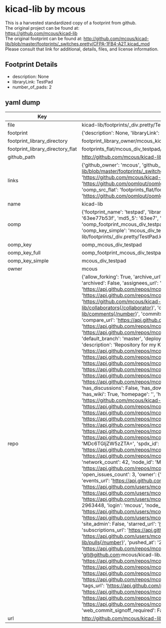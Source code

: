 # kicad-lib by mcous  
This is a harvested standardized copy of a footprint from github.  
The original project can be found at:  
https://github.com/mcous/kicad-lib  
The original footprint can be found at:
http://github.com/mcous/kicad-lib/blob/master/footprints/_switches.pretty/CFPA-1FB4-A2T.kicad_mod
Please consult that link for additional, details, files, and license information.  
## Footprint Details
* description: None  
* libraryLink: TestPad  
* number_of_pads: 2  
## yaml dump  
| Key | Value |  
| --- | --- |  
| file | kicad-lib/footprints/_div.pretty/TestPad.kicad_mod |  
| footprint | {'description': None, 'libraryLink': 'TestPad', 'number_of_pads': 2} |  
| footprint_library_directory | footprint_library_owner/mcous_kicad-lib |  
| footprint_library_directory_flat | footprints_flat/mcous_div_testpad/working |  
| github_path | http://github.com/mcous/kicad-lib/blob/master/footprints/_div.pretty/TestPad.kicad_mod |  
| links | {'github_owner': 'mcous', 'github_repo_name': 'kicad-lib', 'github_src': 'http://github.com/mcous/kicad-lib/blob/master/footprints/_switches.pretty/CFPA-1FB4-A2T.kicad_mod', 'github_src_repo': 'https://github.com/mcous/kicad-lib', 'oomp_bot': 'footprints/mcous_div_testpad/working', 'oomp_bot_github': 'https://github.com/oomlout/oomlout_oomp_footprint_bot/tree/main/footprints/mcous_div_testpad/working', 'oomp_src_flat': 'footprints_flat/footprints_flat/mcous_div_testpad/working', 'oomp_src_flat_github': 'https://github.com/oomlout/oomlout_oomp_footprint_src/tree/main/footprints_flat/mcous_div_testpad/working'} |  
| name | kicad-lib |  
| oomp | {'footprint_name': 'testpad', 'library_name': '_div', 'md5': '63ee77b53fb5dc9d0aa38fda81607413', 'md5_10': '63ee77b53f', 'md5_5': '63ee7', 'md5_6': '63ee77', 'oomp_key': 'oomp_mcous_div_testpad', 'oomp_key_extra': 'oomp_footprint_mcous_div_testpad', 'oomp_key_full': 'oomp_footprint_mcous_div_testpad_63ee77', 'oomp_key_simple': 'mcous_div_testpad', 'original_filename': 'kicad-lib/footprints/_div.pretty/TestPad.kicad_mod', 'owner_name': 'mcous'} |  
| oomp_key | oomp_mcous_div_testpad |  
| oomp_key_full | oomp_footprint_mcous_div_testpad |  
| oomp_key_simple | mcous_div_testpad |  
| owner | mcous |  
| repo | {'allow_forking': True, 'archive_url': 'https://api.github.com/repos/mcous/kicad-lib/{archive_format}{/ref}', 'archived': False, 'assignees_url': 'https://api.github.com/repos/mcous/kicad-lib/assignees{/user}', 'blobs_url': 'https://api.github.com/repos/mcous/kicad-lib/git/blobs{/sha}', 'branches_url': 'https://api.github.com/repos/mcous/kicad-lib/branches{/branch}', 'clone_url': 'https://github.com/mcous/kicad-lib.git', 'collaborators_url': 'https://api.github.com/repos/mcous/kicad-lib/collaborators{/collaborator}', 'comments_url': 'https://api.github.com/repos/mcous/kicad-lib/comments{/number}', 'commits_url': 'https://api.github.com/repos/mcous/kicad-lib/commits{/sha}', 'compare_url': 'https://api.github.com/repos/mcous/kicad-lib/compare/{base}...{head}', 'contents_url': 'https://api.github.com/repos/mcous/kicad-lib/contents/{+path}', 'contributors_url': 'https://api.github.com/repos/mcous/kicad-lib/contributors', 'created_at': '2013-05-04T20:31:34Z', 'default_branch': 'master', 'deployments_url': 'https://api.github.com/repos/mcous/kicad-lib/deployments', 'description': 'Repository for my KiCad components and footprints', 'disabled': False, 'downloads_url': 'https://api.github.com/repos/mcous/kicad-lib/downloads', 'events_url': 'https://api.github.com/repos/mcous/kicad-lib/events', 'fork': False, 'forks': 42, 'forks_count': 42, 'forks_url': 'https://api.github.com/repos/mcous/kicad-lib/forks', 'full_name': 'mcous/kicad-lib', 'git_commits_url': 'https://api.github.com/repos/mcous/kicad-lib/git/commits{/sha}', 'git_refs_url': 'https://api.github.com/repos/mcous/kicad-lib/git/refs{/sha}', 'git_tags_url': 'https://api.github.com/repos/mcous/kicad-lib/git/tags{/sha}', 'git_url': 'git://github.com/mcous/kicad-lib.git', 'has_discussions': False, 'has_downloads': True, 'has_issues': True, 'has_pages': False, 'has_projects': True, 'has_wiki': True, 'homepage': '', 'hooks_url': 'https://api.github.com/repos/mcous/kicad-lib/hooks', 'html_url': 'https://github.com/mcous/kicad-lib', 'id': 9859888, 'is_template': False, 'issue_comment_url': 'https://api.github.com/repos/mcous/kicad-lib/issues/comments{/number}', 'issue_events_url': 'https://api.github.com/repos/mcous/kicad-lib/issues/events{/number}', 'issues_url': 'https://api.github.com/repos/mcous/kicad-lib/issues{/number}', 'keys_url': 'https://api.github.com/repos/mcous/kicad-lib/keys{/key_id}', 'labels_url': 'https://api.github.com/repos/mcous/kicad-lib/labels{/name}', 'language': 'Shell', 'languages_url': 'https://api.github.com/repos/mcous/kicad-lib/languages', 'license': {'key': 'other', 'name': 'Other', 'node_id': 'MDc6TGljZW5zZTA=', 'spdx_id': 'NOASSERTION', 'url': None}, 'merges_url': 'https://api.github.com/repos/mcous/kicad-lib/merges', 'milestones_url': 'https://api.github.com/repos/mcous/kicad-lib/milestones{/number}', 'mirror_url': None, 'name': 'kicad-lib', 'network_count': 42, 'node_id': 'MDEwOlJlcG9zaXRvcnk5ODU5ODg4', 'notifications_url': 'https://api.github.com/repos/mcous/kicad-lib/notifications{?since,all,participating}', 'open_issues': 3, 'open_issues_count': 3, 'owner': {'avatar_url': 'https://avatars.githubusercontent.com/u/2963448?v=4', 'events_url': 'https://api.github.com/users/mcous/events{/privacy}', 'followers_url': 'https://api.github.com/users/mcous/followers', 'following_url': 'https://api.github.com/users/mcous/following{/other_user}', 'gists_url': 'https://api.github.com/users/mcous/gists{/gist_id}', 'gravatar_id': '', 'html_url': 'https://github.com/mcous', 'id': 2963448, 'login': 'mcous', 'node_id': 'MDQ6VXNlcjI5NjM0NDg=', 'organizations_url': 'https://api.github.com/users/mcous/orgs', 'received_events_url': 'https://api.github.com/users/mcous/received_events', 'repos_url': 'https://api.github.com/users/mcous/repos', 'site_admin': False, 'starred_url': 'https://api.github.com/users/mcous/starred{/owner}{/repo}', 'subscriptions_url': 'https://api.github.com/users/mcous/subscriptions', 'type': 'User', 'url': 'https://api.github.com/users/mcous'}, 'private': False, 'pulls_url': 'https://api.github.com/repos/mcous/kicad-lib/pulls{/number}', 'pushed_at': '2021-11-09T02:09:31Z', 'releases_url': 'https://api.github.com/repos/mcous/kicad-lib/releases{/id}', 'size': 285, 'ssh_url': 'git@github.com:mcous/kicad-lib.git', 'stargazers_count': 40, 'stargazers_url': 'https://api.github.com/repos/mcous/kicad-lib/stargazers', 'statuses_url': 'https://api.github.com/repos/mcous/kicad-lib/statuses/{sha}', 'subscribers_count': 10, 'subscribers_url': 'https://api.github.com/repos/mcous/kicad-lib/subscribers', 'subscription_url': 'https://api.github.com/repos/mcous/kicad-lib/subscription', 'svn_url': 'https://github.com/mcous/kicad-lib', 'tags_url': 'https://api.github.com/repos/mcous/kicad-lib/tags', 'teams_url': 'https://api.github.com/repos/mcous/kicad-lib/teams', 'temp_clone_token': None, 'topics': [], 'trees_url': 'https://api.github.com/repos/mcous/kicad-lib/git/trees{/sha}', 'updated_at': '2023-02-07T18:09:39Z', 'url': 'https://api.github.com/repos/mcous/kicad-lib', 'visibility': 'public', 'watchers': 40, 'watchers_count': 40, 'web_commit_signoff_required': False} |  
| url | http://github.com/mcous/kicad-lib |  

